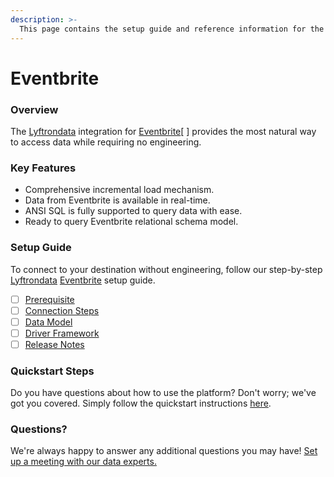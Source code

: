 ```yaml
---
description: >-
  This page contains the setup guide and reference information for the Eventbrite source connector.
---
```


# Eventbrite

### Overview

The [Lyftrondata](https://www.lyftrondata.com/) integration for [Eventbrite](https://www.lyftrondata.com/integration/sales-analytics/eventbrite//)[ ] provides the most natural way to access data while requiring no engineering.

### Key Features

* Comprehensive incremental load mechanism.
* Data from Eventbrite is available in real-time.&#x20;
* ANSI SQL is fully supported to query data with ease.
* Ready to query Eventbrite relational schema model.

### Setup Guide

To connect to your destination without engineering, follow our step-by-step [Lyftrondata](https://www.lyftrondata.com/)  [Eventbrite](https://www.lyftrondata.com/integration/sales-analytics/eventbrite/) setup guide.

* [ ] [Prerequisite](../../sales-analytics/eventbrite/prerequisite.md)
* [ ] [Connection Steps](../../sales-analytics/eventbrite/connection-steps.md)
* [ ] [Data Model](../../sales-analytics/eventbrite/data-model/)
* [ ] [Driver Framework](../../sales-analytics/eventbrite/driver-framework/)
* [ ] [Release Notes](../../sales-analytics/eventbrite/release-notes.md)

### Quickstart Steps

Do you have questions about how to use the platform? Don't worry; we've got you covered. Simply follow the quickstart instructions [here](../../../sales-analytics/eventbrite/quickstart-steps.md).

### Questions? <a href="#questions" id="questions"></a>

We're always happy to answer any additional questions you may have! [Set up a meeting with our data experts.](https://www.lyftrondata.com/book-a-meeting/)

